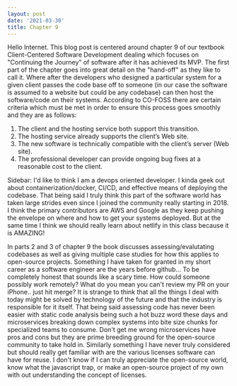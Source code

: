 ```yaml
---
layout: post
date: '2021-03-30'
title: Chapter 9
---
```


Hello Internet.
This blog post is centered around chapter 9 of our textbook Client-Centered Software Development dealing which focuses on "Continuing the Journey" of software after it has achieved its MVP.
The first part of the chapter goes into great detail on the "hand-off" as they like to call it. Where after the developers who designed a particular system for a given client passes the code base off to someone (in our case the software is assumed to a website but could be any codebase) can then host the software/code on their systems. According to CO-FOSS there are certain criteria which must be met in order to ensure this process goes smoothly and they are as follows:

1. The client and the hosting service both support this transition.
2. The hosting service already supports the client’s Web site.
3. The new software is technically compatible with the client’s server (Web site).
4. The professional developer can provide ongoing bug fixes at a reasonable cost to the client.

Sidebar: I'd like to think I am a devops oriented developer. I kinda geek out about containerization/docker, CI/CD, and effective means of deploying the codebase. That being said I truly think this part of the software world has taken large strides even since I joined the community really starting in 2018. I think the primary contributors are AWS and Google as they keep pushing the envelope  on where and how to get your systems deployed. But at the same time I think we should really learn about netlify in this class because it is AMAZING!

In parts 2 and 3 of chapter 9 the book discusses assessing/evalutating codebases as well as giving multiple case studies for how this applies to open-source projects.
Something I have taken for granted in my short career as a software engineer are the years before github... To be completely honest that sounds like a scary time. How could someone possibly work remotely? What do you mean you can't review my PR on your iPhone.. just hit merge? It is strange to think that all the things I deal with today might be solved by technology of the future and that the industry is responsible for it itself. That being said assessing code has never been easier with static code analysis being such a hot buzz word these days and microservices breaking down complex systems into bite size chunks for specialized teams to consume. Don't get me wrong microservices have pros and cons but they are prime breeding ground for the open-source community to take hold in. Similarly something I have never truly considered but should really get familiar with are the various licenses software can have for reuse. I don't know if I can truly appreciate the open-source world, know what the javascript trap, or make an open-source project of my own with out understanding the concept of licenses.
